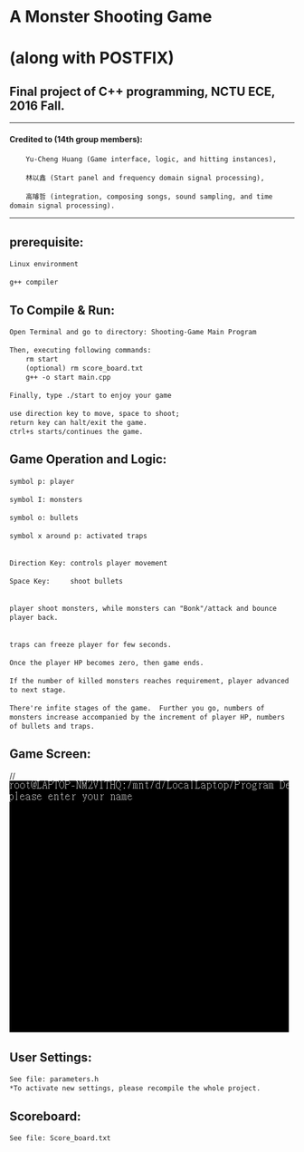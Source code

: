 # A Monster Shooting Game 
# (along with POSTFIX)

## Final project of C++ programming, NCTU ECE, 2016 Fall.

----

#### Credited to (14th group members): 
		
		Yu-Cheng Huang (Game interface, logic, and hitting instances), 

		林以鑫 (Start panel and frequency domain signal processing),
 
		高璿哲 (integration, composing songs, sound sampling, and time domain signal processing).

-----

## prerequisite:

	Linux environment

	g++ compiler

## To Compile & Run:
	Open Terminal and go to directory: Shooting-Game Main Program

	Then, executing following commands:
		rm start  
		(optional) rm score_board.txt
		g++ -o start main.cpp
	
	Finally, type ./start to enjoy your game
	
	use direction key to move, space to shoot;
	return key can halt/exit the game.
	ctrl+s starts/continues the game.
	
## Game Operation and Logic:
	
	symbol p: player
	
	symbol I: monsters
	
	symbol o: bullets
	
	symbol x around p: activated traps
	

	Direction Key: controls player movement
	
	Space Key:     shoot bullets 
	
	
	player shoot monsters, while monsters can "Bonk"/attack and bounce player back.
	
	
	traps can freeze player for few seconds.
	
	Once the player HP becomes zero, then game ends.
	
	If the number of killed monsters reaches requirement, player advanced to next stage.
	
	There're infite stages of the game.  Further you go, numbers of monsters increase accompanied by the increment of player HP, numbers of bullets and traps.

## Game Screen:
//![screen-gif](./GIF/Screen1.gif)
	
<!-- <img src="./GIF/Screen1.gif" alt="My Project GIF" width="500" height="600"> -->


## User Settings:

	See file: parameters.h
	*To activate new settings, please recompile the whole project.
	
## Scoreboard:

	See file: Score_board.txt
	


	
	


